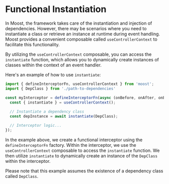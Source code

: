 # Functional Instantiation

In Moost, the framework takes care of the instantiation and injection of dependencies.
However, there may be scenarios where you need to instantiate a class or retrieve an instance at runtime during event handling.
Moost provides a convenient composable called `useControllerContext` to facilitate this functionality.

By utilizing the `useControllerContext` composable, you can access the `instantiate` function, which allows you to dynamically
create instances of classes within the context of an event handler.

Here's an example of how to use `instantiate`:

```ts
import { defineInterceptorFn, useControllerContext } from 'moost';
import { DepClass } from './path-to-dependencies'

const myInterceptor = defineInterceptorFn(async (onBefore, onAfter, onError) => {
  const { instantiate } = useControllerContext();
  
  // Instantiate a dependency class
  const depInstance = await instantiate(DepClass);

  // Interceptor logic...
});
```

In the example above, we create a functional interceptor using the `defineInterceptorFn` factory.
Within the interceptor, we use the `useControllerContext` composable to access the `instantiate` function.
We then utilize `instantiate` to dynamically create an instance of the `DepClass` within the interceptor.

Please note that this example assumes the existence of a dependency class called `DepClass`.
